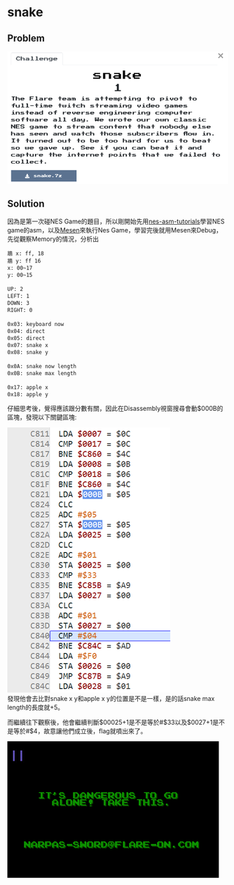 # snake

## Problem
![problem](picture/problem.PNG)  

## Solution

因為是第一次碰NES Game的題目，所以剛開始先用[nes-asm-tutorials](https://patater.com/nes-asm-tutorials/)學習NES game的asm，以及[Mesen](https://www.mesen.ca/docs/gettingstarted.html)來執行Nes Game，學習完後就用Mesen來Debug，先從觀察Memory的情況，分析出

```text
牆 x: ff, 18
牆 y: ff 16
x: 00~17
y: 00~15

UP: 2
LEFT: 1
DOWN: 3
RIGHT: 0

0x03: keyboard now
0x04: direct
0x05: direct
0x07: snake x
0x08: snake y

0x0A: snake now length
0x0B: snake max length

0x17: apple x
0x18: apple y
```

仔細思考後，覺得應該跟分數有關，因此在Disassembly視窗搜尋會動$000B的區塊，發現以下關鍵區塊:  

![key_section](picture/key_section.PNG)  
發現他會去比對snake x y和apple x y的位置是不是一樣，是的話snake max length的長度就+5。  

而繼續往下觀察後，他會繼續判斷$00025+1是不是等於#$33以及$0027+1是不是等於#$4，故意讓他們成立後，flag就噴出來了。  

![ans](picture/ans.PNG)  